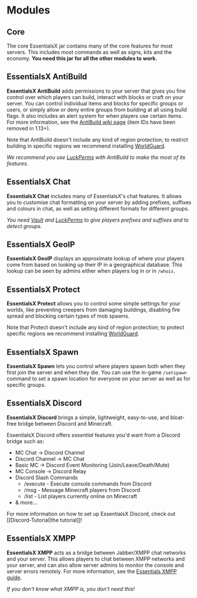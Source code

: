 # Modules

## Core

The core EssentialsX jar contains many of the core features for most servers. This includes most commands as well as signs, kits and the economy. **You need this jar for all the other modules to work.**

## EssentialsX AntiBuild

**EssentialsX AntiBuild** adds permissions to your server that gives you fine control over which players can build, interact with blocks or craft on your server. You can control individual items and blocks for specific groups or users, or simply allow or deny entire groups from building at all using build flags. It also includes an alert system for when players use certain items. For more information, see the [AntiBuild wiki page](http://wiki.mc-ess.net/wiki/AntiBuild) (item IDs have been removed in 1.13+).

Note that AntiBuild doesn't include any kind of region protection; to restrict building in specific regions we recommend installing [WorldGuard](https://dev.bukkit.org/projects/worldguard).

*We recommend you use [LuckPerms](https://luckperms.net/download) with AntiBuild to make the most of its features.*

## EssentialsX Chat

**EssentialsX Chat** includes many of EssentialsX's chat features. It allows you to customise chat formatting on your server by adding prefixes, suffixes and colours in chat, as well as setting different formats for different groups.

*You need [Vault](https://www.spigotmc.org/resources/34315/) and [LuckPerms](https://luckperms.net/download) to give players prefixes and suffixes and to detect groups.*

## EssentialsX GeoIP

**EssentialsX GeoIP** displays an approximate lookup of where your players come from based on looking up their IP in a geographical database. This lookup can be seen by admins either when players log in or in `/whois`.

## EssentialsX Protect

**EssentialsX Protect** allows you to control some simple settings for your worlds, like preventing creepers from damaging buildings, disabling fire spread and blocking certain types of mob spawns.

Note that Protect doesn't include any kind of region protection; to protect specific regions we recommend installing [WorldGuard](https://dev.bukkit.org/projects/worldguard).

## EssentialsX Spawn

**EssentialsX Spawn** lets you control where players spawn both when they first join the server and when they die. You can use the in-game `/setspawn` command to set a spawn location for everyone on your server as well as for specific groups.

## EssentialsX Discord

**EssentialsX Discord** brings a simple, lightweight, easy-to-use, and bloat-free
bridge between Discord and Minecraft.

EssentialsX Discord offers *essential* features you'd want from a Discord bridge such as:
* MC Chat -> Discord Channel
* Discord Channel -> MC Chat
* Basic MC -> Discord Event Monitoring (Join/Leave/Death/Mute)
* MC Console -> Discord Relay
* Discord Slash Commands
    * /execute - Execute console commands from Discord
    * /msg - Message Minecraft players from Discord
    * /list - List players currently online on Minecraft
* & more...

For more information on how to set up EssentialsX Discord, check out [[Discord-Tutorial|the tutorial]]!

## EssentialsX XMPP

**EssentialsX XMPP** acts as a bridge between Jabber/XMPP chat networks and your server. This allows players to chat between XMPP networks and your server, and can also allow server admins to monitor the console and server errors remotely. For more information, see the [Essentials XMPP guide](https://wiki.mc-ess.net/wiki/XMPP).

*If you don't know what XMPP is, you don't need this!*

<!--
**EssentialsX Link** (coming soon) acts as a bridge between chat services such as Discord and your Minecraft server. This allows players to chat between Discord and your server, as well as letting players link their Discord and Minecraft accounts for special ranks.

(also hi thanks for looking at the raw page o/)

**EssentialsX Potato** integrates your Minecraft server with the well-known culinary open source project [Potato](https://github.com/drtshock/Potato). This ensures you always have the finest high-quality potatos ready to go!
-->
